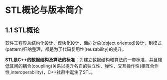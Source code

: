 # STL概论与版本简介
## 1.1 STL概论
软件工程界从结构化设计、模块化设计、面向对象(object oriented)设计，到模式(pattern)归纳整理，都是为了代码复用性(reusability)的提升。

**STL是C++的数据结构及算法的标准**：为建立数据结构和算法的一套标准，并且降低其间的耦合(coupling)关系以提升各自的独立性、弹性、交互操作性(相互合作性,interoperability)，C++社群中诞生了STL。

